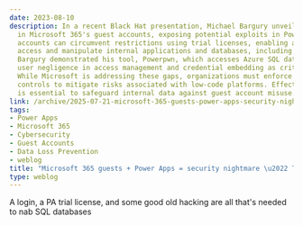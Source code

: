 ```yaml
---
date: 2023-08-10
description: In a recent Black Hat presentation, Michael Bargury unveiled vulnerabilities
  in Microsoft 365's guest accounts, exposing potential exploits in Power Apps. Guest
  accounts can circumvent restrictions using trial licenses, enabling attackers to
  access and manipulate internal applications and databases, including sensitive data.
  Bargury demonstrated his tool, Powerpwn, which accesses Azure SQL databases, highlighting
  user negligence in access management and credential embedding as critical risk factors.
  While Microsoft is addressing these gaps, organizations must enforce stricter access
  controls to mitigate risks associated with low-code platforms. Effective governance
  is essential to safeguard internal data against guest account misuse.
link: /archive/2025-07-21-microsoft-365-guests-power-apps-security-nightmare-the-register
tags:
- Power Apps
- Microsoft 365
- Cybersecurity
- Guest Accounts
- Data Loss Prevention
- weblog
title: "Microsoft 365 guests + Power Apps = security nightmare \u2022 The Register"
type: weblog
---
```


A login, a PA trial license, and some good old hacking are all that's needed to nab SQL databases
